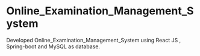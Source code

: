 # Online_Examination_Management_System

Developed Online_Examination_Management_System using React JS , Spring-boot and MySQL as database.
